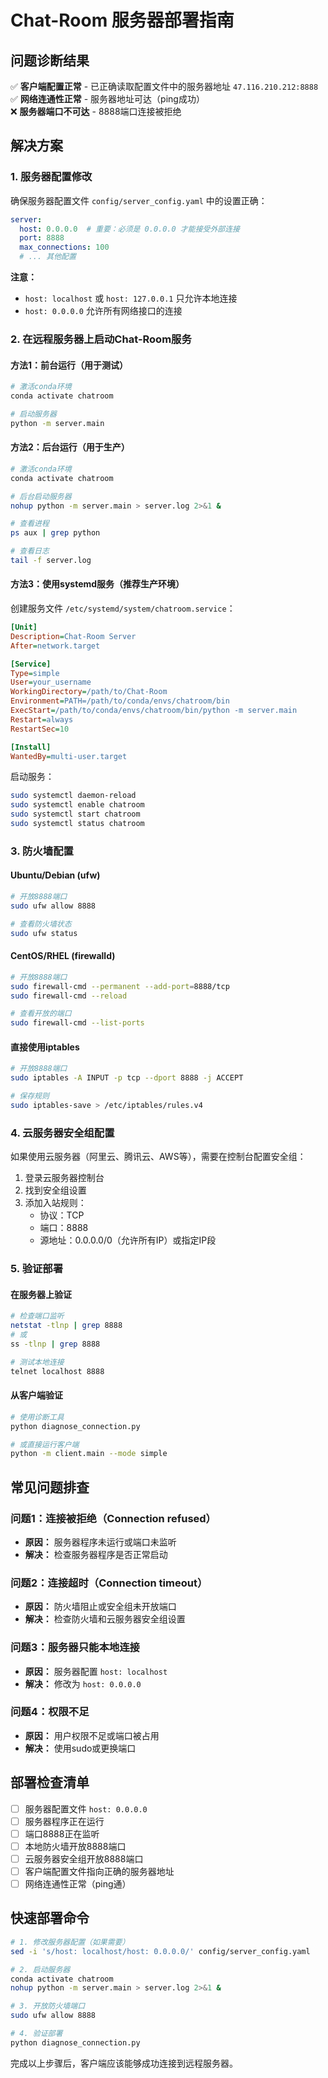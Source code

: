 # Chat-Room 服务器部署指南

## 问题诊断结果

✅ **客户端配置正常** - 已正确读取配置文件中的服务器地址 `47.116.210.212:8888`  
✅ **网络连通性正常** - 服务器地址可达（ping成功）  
❌ **服务器端口不可达** - 8888端口连接被拒绝

## 解决方案

### 1. 服务器配置修改

确保服务器配置文件 `config/server_config.yaml` 中的设置正确：

```yaml
server:
  host: 0.0.0.0  # 重要：必须是 0.0.0.0 才能接受外部连接
  port: 8888
  max_connections: 100
  # ... 其他配置
```

**注意：** 
- `host: localhost` 或 `host: 127.0.0.1` 只允许本地连接
- `host: 0.0.0.0` 允许所有网络接口的连接

### 2. 在远程服务器上启动Chat-Room服务

#### 方法1：前台运行（用于测试）
```bash
# 激活conda环境
conda activate chatroom

# 启动服务器
python -m server.main
```

#### 方法2：后台运行（用于生产）
```bash
# 激活conda环境
conda activate chatroom

# 后台启动服务器
nohup python -m server.main > server.log 2>&1 &

# 查看进程
ps aux | grep python

# 查看日志
tail -f server.log
```

#### 方法3：使用systemd服务（推荐生产环境）
创建服务文件 `/etc/systemd/system/chatroom.service`：

```ini
[Unit]
Description=Chat-Room Server
After=network.target

[Service]
Type=simple
User=your_username
WorkingDirectory=/path/to/Chat-Room
Environment=PATH=/path/to/conda/envs/chatroom/bin
ExecStart=/path/to/conda/envs/chatroom/bin/python -m server.main
Restart=always
RestartSec=10

[Install]
WantedBy=multi-user.target
```

启动服务：
```bash
sudo systemctl daemon-reload
sudo systemctl enable chatroom
sudo systemctl start chatroom
sudo systemctl status chatroom
```

### 3. 防火墙配置

#### Ubuntu/Debian (ufw)
```bash
# 开放8888端口
sudo ufw allow 8888

# 查看防火墙状态
sudo ufw status
```

#### CentOS/RHEL (firewalld)
```bash
# 开放8888端口
sudo firewall-cmd --permanent --add-port=8888/tcp
sudo firewall-cmd --reload

# 查看开放的端口
sudo firewall-cmd --list-ports
```

#### 直接使用iptables
```bash
# 开放8888端口
sudo iptables -A INPUT -p tcp --dport 8888 -j ACCEPT

# 保存规则
sudo iptables-save > /etc/iptables/rules.v4
```

### 4. 云服务器安全组配置

如果使用云服务器（阿里云、腾讯云、AWS等），需要在控制台配置安全组：

1. 登录云服务器控制台
2. 找到安全组设置
3. 添加入站规则：
   - 协议：TCP
   - 端口：8888
   - 源地址：0.0.0.0/0（允许所有IP）或指定IP段

### 5. 验证部署

#### 在服务器上验证
```bash
# 检查端口监听
netstat -tlnp | grep 8888
# 或
ss -tlnp | grep 8888

# 测试本地连接
telnet localhost 8888
```

#### 从客户端验证
```bash
# 使用诊断工具
python diagnose_connection.py

# 或直接运行客户端
python -m client.main --mode simple
```

## 常见问题排查

### 问题1：连接被拒绝（Connection refused）
- **原因：** 服务器程序未运行或端口未监听
- **解决：** 检查服务器程序是否正常启动

### 问题2：连接超时（Connection timeout）
- **原因：** 防火墙阻止或安全组未开放端口
- **解决：** 检查防火墙和云服务器安全组设置

### 问题3：服务器只能本地连接
- **原因：** 服务器配置 `host: localhost`
- **解决：** 修改为 `host: 0.0.0.0`

### 问题4：权限不足
- **原因：** 用户权限不足或端口被占用
- **解决：** 使用sudo或更换端口

## 部署检查清单

- [ ] 服务器配置文件 `host: 0.0.0.0`
- [ ] 服务器程序正在运行
- [ ] 端口8888正在监听
- [ ] 本地防火墙开放8888端口
- [ ] 云服务器安全组开放8888端口
- [ ] 客户端配置文件指向正确的服务器地址
- [ ] 网络连通性正常（ping通）

## 快速部署命令

```bash
# 1. 修改服务器配置（如果需要）
sed -i 's/host: localhost/host: 0.0.0.0/' config/server_config.yaml

# 2. 启动服务器
conda activate chatroom
nohup python -m server.main > server.log 2>&1 &

# 3. 开放防火墙端口
sudo ufw allow 8888

# 4. 验证部署
python diagnose_connection.py
```

完成以上步骤后，客户端应该能够成功连接到远程服务器。
